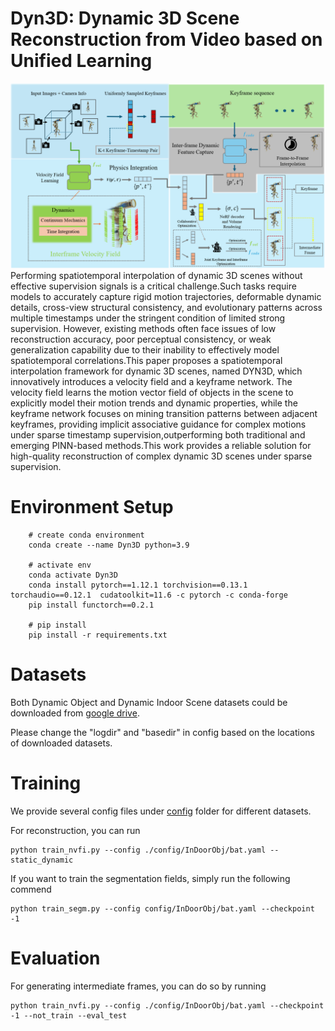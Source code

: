 # Dyn3D: Dynamic 3D Scene Reconstruction from Video based on Unified Learning

![image](412.png)
Performing spatiotemporal interpolation of dynamic 3D scenes without effective supervision signals is a critical challenge.Such tasks require models to accurately capture rigid motion trajectories, deformable dynamic details, cross-view structural consistency, and evolutionary patterns across multiple timestamps under the stringent condition of limited strong supervision. However, existing methods often face issues of low reconstruction accuracy, poor perceptual consistency, or weak generalization capability due to their inability to effectively model spatiotemporal correlations.This paper proposes a spatiotemporal interpolation framework for dynamic 3D scenes, named DYN3D, which innovatively introduces a velocity field and a keyframe network. The velocity field learns the motion vector field of objects in the scene to explicitly model their motion trends and dynamic properties, while the keyframe network focuses on mining transition patterns between adjacent keyframes, providing implicit associative guidance for complex motions under sparse timestamp supervision,outperforming both traditional and emerging PINN-based methods.This work provides a reliable solution for high-quality reconstruction of complex dynamic 3D scenes under sparse supervision.

# Environment Setup
```
    # create conda environment
    conda create --name Dyn3D python=3.9
    
    # activate env
    conda activate Dyn3D
    conda install pytorch==1.12.1 torchvision==0.13.1 torchaudio==0.12.1  cudatoolkit=11.6 -c pytorch -c conda-forge
    pip install functorch==0.2.1
    
    # pip install 
    pip install -r requirements.txt

```
# Datasets
Both Dynamic Object and Dynamic Indoor Scene datasets could be downloaded from [google drive](https://drive.google.com/drive/folders/1je-JW64UvRJ2hmA6nzEKA7VGRIn4lAi6?usp=sharing). 

Please change the "logdir" and "basedir" in config based on the locations of downloaded datasets.

# Training
We provide several config files under [config](./config/) folder for different datasets.

For reconstruction, you can run
```
python train_nvfi.py --config ./config/InDoorObj/bat.yaml --static_dynamic 
```

If you want to train the segmentation fields, simply run the following commend
```
python train_segm.py --config config/InDoorObj/bat.yaml --checkpoint -1
```

# Evaluation
For generating intermediate frames, you can do so by running
```
python train_nvfi.py --config ./config/InDoorObj/bat.yaml --checkpoint -1 --not_train --eval_test
```


